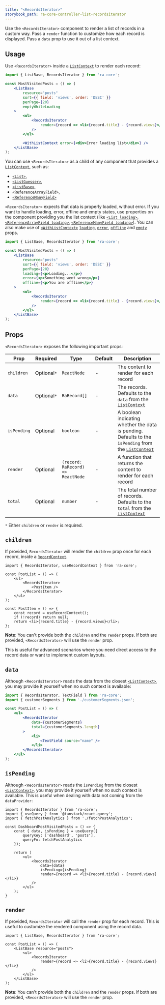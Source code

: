 ```yaml
---
title: "<RecordsIterator>"
storybook_path: ra-core-controller-list-recordsiterator
---
```


Use the `<RecordsIterator>` component to render a list of records in a custom way. Pass a `render` function to customize how each record is displayed. Pass a `data` prop to use it out of a list context.

## Usage

Use `<RecordsIterator>` inside a [`ListContext`](./useListContext.md) to render each record:

```jsx
import { ListBase, RecordsIterator } from 'ra-core';

const MostVisitedPosts = () => (
    <ListBase
        resource="posts"
        sort={{ field: 'views', order: 'DESC' }}
        perPage={20}
        emptyWhileLoading
    >
        <ul>
            <RecordsIterator
                render={record => <li>{record.title} - {record.views}</li>}
            />
        </ul>

        <WithListContext error={<div>Error loading list</div>} />
    </ListBase>
);
```

You can use `<RecordsIterator>` as a child of any component that provides a [`ListContext`](./useListContext.md), such as:

- [`<List>`](./List.md),
- [`<ListGuesser>`](./ListGuesser.md),
- [`<ListBase>`](./ListBase.md),
- [`<ReferenceArrayField>`](./ReferenceArrayField.md),
- [`<ReferenceManyField>`](./ReferenceManyField.md)

`<RecordsIterator>` expects that data is properly loaded, without error. If you want to handle loading, error, offline and empty states, use properties on the component providing you the list context (like [`<List loading>`](./List.md), [`<ReferenceArrayField loading>`](./ReferenceArrayField.md), [`<ReferenceManyField loading>`](./ReferenceManyField.md)). You can also make use of [`<WithListContext>`](./WithListContext.md) [`loading`](./WithListContext.md#loading), [`error`](./WithListContext.md#error), [`offline`](./WithListContext.md#offline) and [`empty`](./WithListContext.md#empty) props.

```jsx
import { ListBase, RecordsIterator } from 'ra-core';

const MostVisitedPosts = () => (
    <ListBase
        resource="posts"
        sort={{ field: 'views', order: 'DESC' }}
        perPage={20}
        loading={<p>Loading...</p>}
        error={<p>Something went wrong</p>}
        offline={<p>You are offline</p>}
    >
        <ul>
            <RecordsIterator
                render={record => <li>{record.title} - {record.views}</li>}
            />
        </ul>
    </ListBase>
);
```

## Props

`<RecordsIterator>` exposes the following important props:

| Prop        | Required    | Type                              | Default | Description                                                                                          |
| ----------- |-------------|-----------------------------------| ------- | ---------------------------------------------------------------------------------------------------- |
| `children`  | Optional`*` | `ReactNode`                       | -       | The content to render for each record                                                                |
| `data`      | Optional`*` | `RaRecord[]`                      | -       | The records. Defaults to the `data` from the [`ListContext`](./useListContext.md)                                           |
| `isPending` | Optional    | `boolean`                         | -       | A boolean indicating whether the data is pending. Defaults to the `isPending` from the [`ListContext`](./useListContext.md) |
| `render`    | Optional    | `(record: RaRecord) => ReactNode` | -       | A function that returns the content to render for each record                                        |
| `total`     | Optional    | `number`                          | -       | The total number of records. Defaults to the `total` from the [`ListContext`](./useListContext.md)                          |

`*` Either `children` or `render` is required.

## `children`

If provided, `RecordsIterator` will render the `children` prop once for each record, inside a [`RecordContext`](./useRecordContext.md).

```tsx
import { RecordsIterator, useRecordContext } from 'ra-core';

const PostList = () => (
    <ul>
        <RecordsIterator>
            <PostItem />
        </RecordsIterator>
    </ul>
);

const PostItem = () => {
    const record = useRecordContext();
    if (!record) return null;
    return <li>{record.title} - {record.views}</li>;
};
```

**Note**: You can't provide both the `children` and the `render` props. If both are provided, `<RecordsIterator>` will use the `render` prop.

This is useful for advanced scenarios where you need direct access to the record data or want to implement custom layouts.

## `data`

Although `<RecordsIterator>` reads the data from the closest [`<ListContext>`](./useListContext.md), you may provide it yourself when no such context is available:

```jsx
import { RecordsIterator, TextField } from 'ra-core';
import { customerSegments } from './customerSegments.json';

const PostList = () => (
    <ul>
        <RecordsIterator
            data={customerSegments}
            total={customerSegments.length}
        >
            <li>
                <TextField source="name" />
            </li>
        </RecordsIterator>
    </ul>
);
```

## `isPending`

Although `<RecordsIterator>` reads the `isPending` from the closest [`<ListContext>`](./useListContext.md), you may provide it yourself when no such context is available. This is useful when dealing with data not coming from the `dataProvider`:

```tsx
import { RecordsIterator } from 'ra-core';
import { useQuery } from '@tanstack/react-query';
import { fetchPostAnalytics } from './fetchPostAnalytics';

const DashboardMostVisitedPosts = () => {
    const { data, isPending } = useQuery({
        queryKey: ['dashboard', 'posts'],
        queryFn: fetchPostAnalytics
    });

    return (
        <ul>
            <RecordsIterator
                data={data}
                isPending={isPending}
                render={record => <li>{record.title} - {record.views}</li>}
            />
        </ul>
    );
}
```

## `render`

If provided, `RecordsIterator` will call the `render` prop for each record. This is useful to customize the rendered component using the record data.

```tsx
import { ListBase, RecordsIterator } from 'ra-core';

const PostList = () => (
    <ListBase resource="posts">
        <ul>
            <RecordsIterator
                render={record => <li>{record.title} - {record.views}</li>}
            />
        </ul>
    </ListBase>
);
```

**Note**: You can't provide both the `children` and the `render` props. If both are provided, `<RecordsIterator>` will use the `render` prop.
